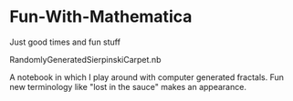 # Fun-With-Mathematica
Just good times and fun stuff

RandomlyGeneratedSierpinskiCarpet.nb

A notebook in which I play around with computer generated fractals. Fun new
terminology like "lost in the sauce" makes an appearance.
